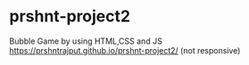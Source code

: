 # prshnt-project2
Bubble Game by using HTML,CSS and JS
https://prshntrajput.github.io/prshnt-project2/ (not responsive)
